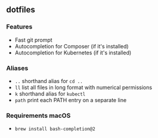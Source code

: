 ## dotfiles

### Features

* Fast git prompt
* Autocompletion for Composer (if it's installed)
* Autocompletion for Kubernetes (if it's installed)


### Aliases
* `..` shorthand alias for `cd ..`
* `ll` list all files in long format with numerical permissions
* `k` shorthand alias for `kubectl`
* `path` print each PATH entry on a separate line


### Requirements macOS
* `brew install bash-completion@2`
